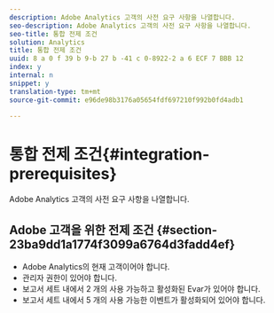 ```yaml
---
description: Adobe Analytics 고객의 사전 요구 사항을 나열합니다.
seo-description: Adobe Analytics 고객의 사전 요구 사항을 나열합니다.
seo-title: 통합 전제 조건
solution: Analytics
title: 통합 전제 조건
uuid: 8 a 0 f 39 b 9-b 27 b -41 c 0-8922-2 a 6 ECF 7 BBB 12
index: y
internal: n
snippet: y
translation-type: tm+mt
source-git-commit: e96de98b3176a05654fdf697210f992b0fd4adb1

---
```



# 통합 전제 조건{#integration-prerequisites}

Adobe Analytics 고객의 사전 요구 사항을 나열합니다.

## Adobe 고객을 위한 전제 조건 {#section-23ba9dd1a1774f3099a6764d3fadd4ef}

* Adobe Analytics의 현재 고객이어야 합니다.
* 관리자 권한이 있어야 합니다.
* 보고서 세트 내에서 2 개의 사용 가능하고 활성화된 Evar가 있어야 합니다.
* 보고서 세트 내에서 5 개의 사용 가능한 이벤트가 활성화되어 있어야 합니다.

